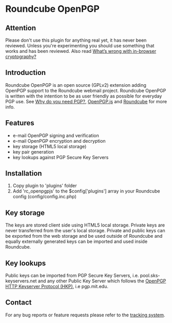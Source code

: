 Roundcube OpenPGP
=================

Attention
---------
Please don't use this plugin for anything real yet, it has never been reviewed. 
Unless you're experimenting you should use something that works and has been reviewed.
Also read [What’s wrong with in-browser cryptography?][wrong]

Introduction
------------
Roundcube OpenPGP is an open source (GPLv2) extension adding OpenPGP support
to the Roundcube webmail project. Roundcube OpenPGP is written with the intention to
be as user friendly as possible for everyday PGP use. See
[Why do you need PGP?][why], [OpenPGP.js][openpgpjs] and [Roundcube][roundcube]
for more info.

Features
--------
- e-mail OpenPGP signing and verification
- e-mail OpenPGP encryption and decryption
- key storage (HTML5 local storage)
- key pair generation
- key lookups against PGP Secure Key Servers

Installation
------------
1. Copy plugin to 'plugins' folder
2. Add 'rc_openpgpjs' to the $config['plugins'] array in your Roundcube config (config/config.inc.php)

Key storage
-----------
The keys are stored client side using HTML5 local storage.
Private keys are never transferred from the user's local storage.
Private and public keys can be exported from the web storage and be used outside of Roundcube and equally
externally generated keys can be imported and used inside Roundcube.

Key lookups
-----------
Public keys can be imported from PGP Secure Key Servers, i.e. pool.sks-keyservers.net and
any other Public Key Server which follows the [OpenPGP HTTP Keyserver Protocol 
(HKP)][draft], i.e pgp.mit.edu.

Contact
-------
For any bug reports or feature requests please refer to the [tracking system][issues].

[roundcube]: http://www.roundcube.net/
[openpgpjs]: https://openpgpjs.org/
[issues]: https://github.com/lazlolazlolazlo/rc_openpgpjs/issues
[wrong]: http://tonyarcieri.com/whats-wrong-with-webcrypto
[why]: http://www.pgpi.org/doc/whypgp/en/
[draft]: https://tools.ietf.org/html/draft-shaw-openpgp-hkp-00
